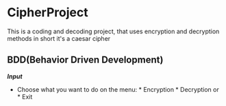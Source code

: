 # CipherProject

This is a coding and decoding project, that uses encryption and decryption methods
in short it's a caesar cipher

## BDD(Behavior Driven Development)

***Input***

* Choose what you want to do on the menu: * Encryption
                                          * Decryption or
                                          * Exit
 
